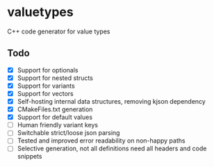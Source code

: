 # valuetypes

C++ code generator for value types

## Todo

- [x] Support for optionals
- [x] Support for nested structs
- [x] Support for variants
- [x] Support for vectors
- [x] Self-hosting internal data structures, removing kjson dependency
- [x] CMakeFiles.txt generation
- [x] Support for default values
- [ ] Human friendly variant keys
- [ ] Switchable strict/loose json parsing
- [ ] Tested and improved error readability on non-happy paths
- [ ] Selective generation, not all definitions need all headers and code snippets
